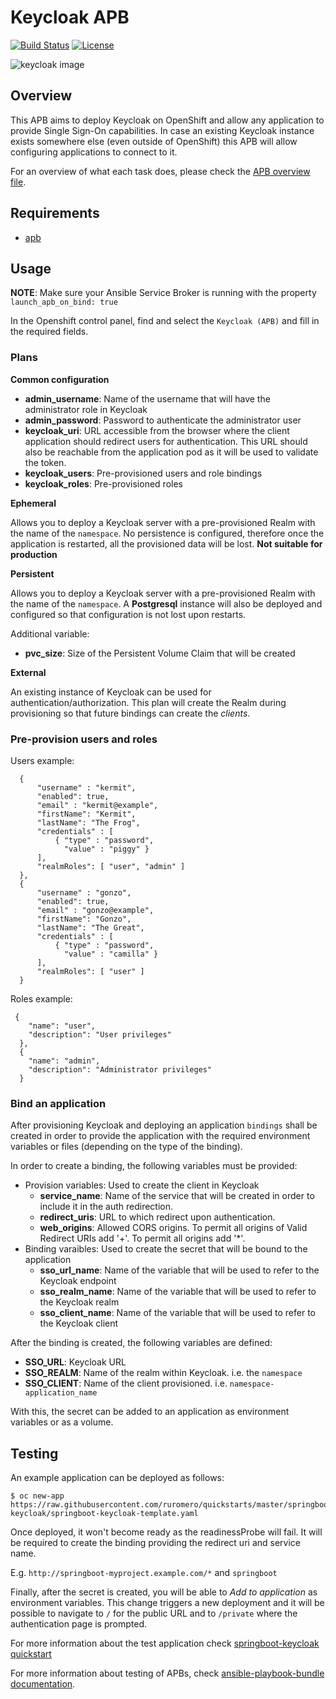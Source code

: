 # Keycloak APB

[![Build Status](https://travis-ci.org/ruromero/keycloak-apb.svg?branch=master)](https://travis-ci.org/ruromero/keycloak-apb) [![License](https://img.shields.io/:license-Apache2-blue.svg)](http://www.apache.org/licenses/LICENSE-2.0)

![keycloak image](./docs/imgs/keycloak_logo.png)

## Overview

This APB aims to deploy Keycloak on OpenShift and allow any application to provide Single Sign-On capabilities. In case an existing Keycloak instance exists somewhere else (even outside of OpenShift) this APB will allow configuring applications to connect to it.

For an overview of what each task does, please check the [APB overview file](./docs/apb_overview.md).

## Requirements
- [apb](https://github.com/fusor/ansible-playbook-bundle/blob/master/README.md#installing-the-apb-tool)

## Usage

**NOTE**: Make sure your Ansible Service Broker is running with the property `launch_apb_on_bind: true`

In the Openshift control panel, find and select the `Keycloak (APB)` and fill in the required fields.

### Plans

**Common configuration**

* **admin_username**: Name of the username that will have the administrator role in Keycloak
* **admin_password**: Password to authenticate the administrator user
* **keycloak_uri**: URL accessible from the browser where the client application should redirect users for authentication. This URL should also be reachable from the application pod as it will be used to validate the token.
* **keycloak_users**: Pre-provisioned users and role bindings
* **keycloak_roles**: Pre-provisioned roles

**Ephemeral**

Allows you to deploy a Keycloak server with a pre-provisioned Realm with the name of the `namespace`. No persistence is configured, therefore once the application is restarted, all the provisioned data will be lost. **Not suitable for production**

**Persistent**

Allows you to deploy a Keycloak server with a pre-provisioned Realm with the name of the `namespace`. A **Postgresql** instance will also be deployed and configured so that configuration is not lost upon restarts.

Additional variable:

* **pvc_size**: Size of the Persistent Volume Claim that will be created

**External**

An existing instance of Keycloak can be used for authentication/authorization. This plan will create the Realm during provisioning so that future bindings can create the *clients*.

### Pre-provision users and roles

Users example:
```
  {
      "username" : "kermit",
      "enabled": true,
      "email" : "kermit@example",
      "firstName": "Kermit",
      "lastName": "The Frog",
      "credentials" : [
          { "type" : "password",
            "value" : "piggy" }
      ],
      "realmRoles": [ "user", "admin" ]
  },
  {
      "username" : "gonzo",
      "enabled": true,
      "email" : "gonzo@example",
      "firstName": "Gonzo",
      "lastName": "The Great",
      "credentials" : [
          { "type" : "password",
            "value" : "camilla" }
      ],
      "realmRoles": [ "user" ]
  }
```

Roles example:
```
 {
    "name": "user",
    "description": "User privileges"
  },
  {
    "name": "admin",
    "description": "Administrator privileges"
  }
```

### Bind an application

After provisioning Keycloak and deploying an application `bindings` shall be created in order to provide the application with the required environment variables or files (depending on the type of the binding).

In order to create a binding, the following variables must be provided:

* Provision variables: Used to create the client in Keycloak
  * **service_name**: Name of the service that will be created in order to include it in the auth redirection.
  * **redirect_uris**: URL to which redirect upon authentication.
  * **web_origins**: Allowed CORS origins. To permit all origins of Valid Redirect URIs add '+'. To permit all origins add '*'.
* Binding varaibles: Used to create the secret that will be bound to the application
  * **sso_url_name**: Name of the variable that will be used to refer to the Keycloak endpoint
  * **sso_realm_name**: Name of the variable that will be used to refer to the Keycloak realm
  * **sso_client_name**: Name of the variable that will be used to refer to the Keycloak client

After the binding is created, the following variables are defined:

* **SSO_URL**: Keycloak URL
* **SSO_REALM**: Name of the realm within Keycloak. i.e. the `namespace`
* **SSO_CLIENT**: Name of the client provisioned. i.e. `namespace-application_name`

With this, the secret can be added to an application as environment variables or as a volume.

## Testing

An example application can be deployed as follows:
```
$ oc new-app https://raw.githubusercontent.com/ruromero/quickstarts/master/springboot-keycloak/springboot-keycloak-template.yaml
```

Once deployed, it won't become ready as the readinessProbe will fail. It will be required to create the binding providing the redirect uri and service name.

E.g. `http://springboot-myproject.example.com/*` and `springboot`

Finally, after the secret is created, you will be able to _Add to application_ as environment variables. This change triggers a new deployment and it will be possible to navigate to `/` for the public URL and to `/private` where the authentication page is prompted.

For more information about the test application check [springboot-keycloak quickstart](https://github.com/ruromero/quickstarts/tree/master/springboot-keycloak)

For more information about testing of APBs, check [ansible-playbook-bundle documentation](https://github.com/ansibleplaybookbundle/ansible-playbook-bundle/blob/master/docs/getting_started.md#test).
